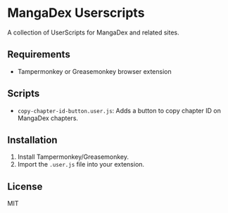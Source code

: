 # MangaDex Userscripts

A collection of UserScripts for MangaDex and related sites.

## Requirements
- Tampermonkey or Greasemonkey browser extension

## Scripts

- `copy-chapter-id-button.user.js`: Adds a button to copy chapter ID on MangaDex chapters.

## Installation
1. Install Tampermonkey/Greasemonkey.
2. Import the `.user.js` file into your extension.

## License
MIT
